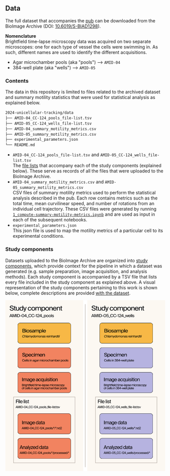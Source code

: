 ## Data

The full dataset that accompanies the [pub](https://doi.org/10.57844/.arcadia-2d61-fb05) can be downloaded from the BioImage Archive (DOI: [10.6019/S-BIAD1298](https://doi.org/10.6019/S-BIAD1298)).

**Nomenclature**  
Brightfield time-lapse microscopy data was acquired on two separate microscopes: one for each type of vessel the cells were swimming in. As such, different names are used to identify the different acquisitions.
* Agar microchamber pools (aka "pools") --> `AMID-04`
* 384-well plate (aka "wells") --> `AMID-05`

### Contents

The data in this repository is limited to files related to the archived dataset and summary motility statistics that were used for statistical analysis as explained below.

```bash
2024-unicellular-tracking/data
├── AMID-04_CC-124_pools_file-list.tsv
├── AMID-05_CC-124_wells_file-list.tsv
├── AMID-04_summary_motility_metrics.csv
├── AMID-05_summary_motility_metrics.csv
├── experimental_parameters.json
└── README.md
```

* `AMID-04_CC-124_pools_file-list.tsv` and `AMID-05_CC-124_wells_file-list.tsv`  
  The [file lists](https://www.ebi.ac.uk/bioimage-archive/help-file-list/) that accompany each of the study components (explained below). These serve as records of all the files that were uploaded to the BioImage Archive.
* `AMID-04_summary_motility_metrics.csv` and `AMID-05_summary_motility_metrics.csv`  
  CSV files of summary motility metrics used to perform the statistical analysis described in the pub. Each row contains metrics such as the total time, mean curvilinear speed, and number of rotations from an individual cell trajectory. These CSV files were generated by running [`1_compute-summary-motility-metrics.ipynb`](../notebooks/1_compute-summary-motility-metrics.ipynb) and are used as input in each of the subsequent notebooks.
* `experimental_parameters.json`  
  This json file is used to map the motility metrics of a particular cell to its experimental conditions.


### Study components
Datasets uploaded to the BioImage Archive are organized into [study components](https://www.ebi.ac.uk/bioimage-archive/rembi-help-examples/), which provide context for the pipeline in which a dataset was generated (e.g. sample preparation, image acquisition, and analysis methods). Each study component is accompanied by a TSV file that lists every file included in the study component as explained above. A visual representation of the study components pertaining to this work is shown below, complete descriptions are provided [with the dataset](https://doi.org/10.6019/S-BIAD1298).

<img src="../resources/BioImage_Archive_study_components.png" width="720">
